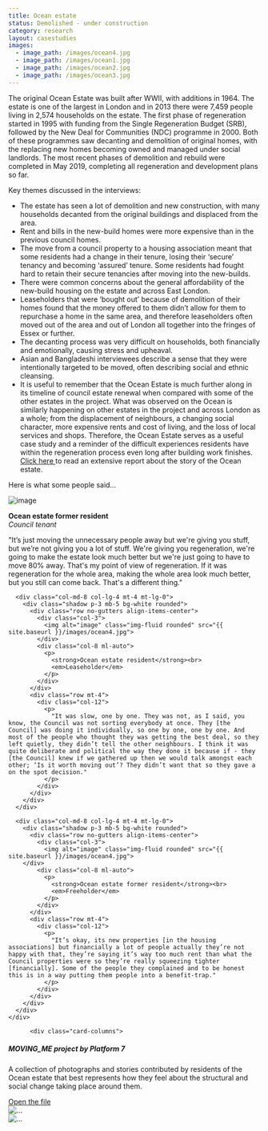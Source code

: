 ```yaml
---
title: Ocean estate
status: Demolished - under construction
category: research
layout: casestudies 
images:
  - image_path: /images/ocean4.jpg
  - image_path: /images/ocean1.jpg
  - image_path: /images/ocean2.jpg
  - image_path: /images/ocean3.jpg
---
```


The original Ocean Estate was built after WWII, with additions in 1964. The estate is one of the largest in London and in 2013 there were 7,459 people living in 2,574 households on the estate. The first phase of regeneration started in 1995 with funding from the Single Regeneration Budget (SRB), followed by the New Deal for Communities (NDC) programme in 2000. Both of these programmes saw decanting and demolition of original homes, with the replacing new homes becoming owned and managed under social landlords. The most recent phases of demolition and rebuild were completed in May 2019, completing all regeneration and development plans so far.


<div class="card-body">
<p class="lead">Key themes discussed in the interviews:</p>
  <ul>
		<li>The estate has seen a lot of demolition and new construction, with many households decanted from the original buildings and displaced from the area.</li>
		<li>Rent and bills in the new-build homes were more expensive than in the previous council homes.</li>
		<li>The move from a council property to a housing association meant that some residents had a change in their tenure, losing their ‘secure’ tenancy and becoming ‘assured’ tenure. Some residents had fought hard to retain their secure tenancies after moving into the new-builds.</li>
		<li>There were common concerns about the general affordability of the new-build housing on the estate and across East London.</li>
		<li>Leaseholders that were ‘bought out’ because of demolition of their homes found that the money offered to them didn’t allow for them to repurchase a home in the same area, and therefore leaseholders often moved out of the area and out of London all together into the fringes of Essex or further.</li>
		<li>The decanting process was very difficult on households, both financially and emotionally, causing stress and upheaval.</li>
		<li>Asian and Bangladeshi interviewees describe a sense that they were intentionally targeted to be moved, often describing social and ethnic cleansing.</li>
	      <li>It is useful to remember that the Ocean Estate is much further along in its timeline of council estate renewal when compared with some of the other estates in the project. What was observed on the Ocean is similarly happening on other estates in the project and across London as a whole; from the displacement of neighbours, a changing social character, more expensive rents and cost of living, and the loss of local services and shops. Therefore, the Ocean Estate serves as a useful case study and a reminder of the difficult experiences residents have within the regeneration process even long after building work finishes. <a href="/images/Ocean_estate_report.docx"> Click here </a> to read an extensive report about the story of the Ocean estate.</li></ul>  

<p class="lead">Here is what some people said...</p>    

 <div class="row mt-5 align-items-center justify-content-center">
      <div class="col-md-8 col-lg-4">
        <div class="shadow p-3 mb-5 bg-white rounded">
          <div class="row no-gutters align-items-center">
            <div class="col-3">
              <img alt="image" class="img-fluid rounded" src="{{ site.baseurl }}/images/ocean4.jpg">
            </div>
            <div class="col-8 ml-auto">
              <p>
                <strong>Ocean estate former resident</strong><br>
                <em>Council tenant</em>
              </p>
            </div>
          </div>
          <div class="row mt-4">
            <div class="col-12">
              <p>
                "It’s just moving the unnecessary people away but we're giving you stuff, but we’re not giving you a lot of stuff. We're giving you regeneration, we're going to make the estate look much better but we're just going to have to move 80% away. That's my point of view of regeneration. If it was regeneration for the whole area, making the whole area look much better, but you still can come back. That's a different thing."
              </p>
            </div>
          </div>
        </div>
      </div>

      <div class="col-md-8 col-lg-4 mt-4 mt-lg-0">
        <div class="shadow p-3 mb-5 bg-white rounded">
          <div class="row no-gutters align-items-center">
            <div class="col-3">
              <img alt="image" class="img-fluid rounded" src="{{ site.baseurl }}/images/ocean4.jpg">
            </div>
            <div class="col-8 ml-auto">
              <p>
                <strong>Ocean estate resident</strong><br>
                <em>Leaseholder</em>
              </p>
            </div>
          </div>
          <div class="row mt-4">
            <div class="col-12">
              <p>
                "It was slow, one by one. They was not, as I said, you know, the Council was not sorting everybody at once. They [the Council] was doing it individually, so one by one, one by one. And most of the people who thought they was getting the best deal, so they left quietly, they didn’t tell the other neighbours. I think it was quite deliberate and political the way they done it because if - they [the Council] knew if we gathered up then we would talk amongst each other; ‘Is it worth moving out’? They didn’t want that so they gave a on the spot decision."
              </p>
            </div>
          </div>
        </div>
      </div>

      <div class="col-md-8 col-lg-4 mt-4 mt-lg-0">
        <div class="shadow p-3 mb-5 bg-white rounded">
          <div class="row no-gutters align-items-center">
            <div class="col-3">
              <img alt="image" class="img-fluid rounded" src="{{ site.baseurl }}/images/ocean4.jpg">
	    </div>
            <div class="col-8 ml-auto">
              <p>
                <strong>Ocean estate former resident</strong><br>
                <em>Freeholder</em>
              </p>
            </div>
          </div>
          <div class="row mt-4">
            <div class="col-12">
              <p>
                "It’s okay, its new properties [in the housing associations] but financially a lot of people actually they’re not happy with that, they’re saying it’s way too much rent than what the Council properties were so they’re really squeezing tighter [financially]. Some of the people they complained and to be honest this is in a way putting them people into a benefit-trap."
              </p>
            </div>
          </div>
        </div>
      </div>
    </div>
	      
<!-------------------- START OF CARD SNIPPET ------------------------------------------------->

	      <div class="card-columns">
  <div class="card">
    <div class="card-body">
      <h5 class="card-title">MOVING_ME project by Platform 7</h5>
      <p class="card-text">A collection of photographs and stories contributed by residents of the Ocean estate that best represents how they feel about the structural and social change taking place around them.</p>
      <a href="/images/Moving_Me_Ocean.pdf" class="btn btn-primary">Open the file</a>
    </div>
  </div>
  <div class="card">
    <img src="{{ site.baseurl }}/images/moving_me1.jpg" class="card-img-top" alt="...">
  </div>	  
  <div class="card">
    <img src="{{ site.baseurl }}/images/moving_me2.jpg" class="card-img-top" alt="...">
  </div>
    </div>
